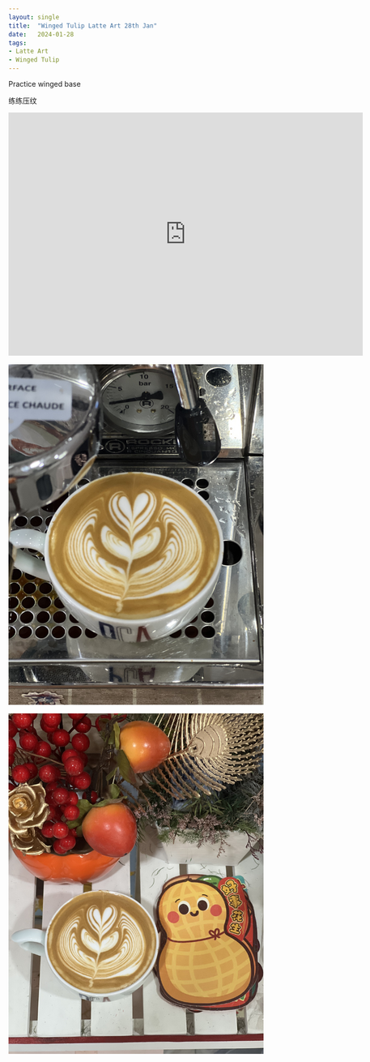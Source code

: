 ```yaml
---
layout: single
title:  "Winged Tulip Latte Art 28th Jan"
date:   2024-01-28
tags:
- Latte Art
- Winged Tulip
---
```



Practice winged base

练练压纹



<div class="embed-container">
  <iframe
      src="https://www.youtube.com/embed/wqn0ZqPGvQw"
      width="700"
      height="480"
      frameborder="0"
      allowfullscreen="true">
  </iframe>
</div>


![](/assets/img/2024/01/28/IMG_2764.jpg)

![](/assets/img/2024/01/28/IMG_2765.jpg)

